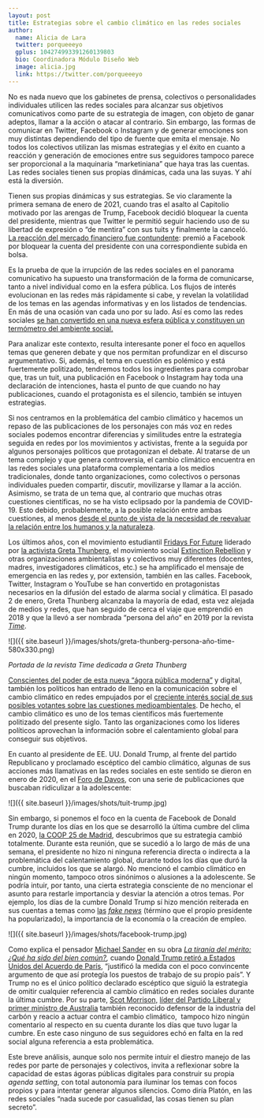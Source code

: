 ```yaml
---
layout: post
title: Estrategias sobre el cambio climático en las redes sociales
author:
  name: Alicia de Lara
  twitter: porqueeeyo
  gplus: 104274993391260139803 
  bio: Coordinadora Módulo Diseño Web
  image: alicia.jpg
  link: https://twitter.com/porqueeeyo
---
```

No es nada nuevo que los gabinetes de prensa, colectivos o personalidades individuales utilicen las redes sociales para alcanzar sus objetivos comunicativos como parte de su estrategia de imagen, con objeto de ganar adeptos, llamar a la acción o atacar al contrario. Sin embargo, las formas de comunicar en Twitter, Facebook o Instagram y de generar emociones son muy distintas dependiendo del tipo de fuente que emita el mensaje. No todos los colectivos utilizan las mismas estrategias y el éxito en cuanto a reacción y generación de emociones entre sus seguidores tampoco parece ser proporcional a la maquinaria “marketiniana” que haya tras las cuentas. Las redes sociales tienen sus propias dinámicas, cada una las suyas. Y ahí está la diversión.

Tienen sus propias dinámicas y sus estrategias. Se vio claramente la primera semana de enero de 2021, cuando tras el asalto al Capitolio motivado por las arengas de Trump, Facebook decidió bloquear la cuenta del presidente, mientras que Twitter le permitió seguir haciendo uso de su libertad de expresión o “de mentira” con sus tuits y finalmente la canceló. [La reacción del mercado financiero fue contundente](https://play.cadenaser.com/audio/2021010875749694/): premió a Facebook por bloquear la cuenta del presidente con una correspondiente subida en bolsa.

Es la prueba de que la irrupción de las redes sociales en el panorama comunicativo ha supuesto una transformación de la forma de comunicarse, tanto a nivel individual como en la esfera pública. Los flujos de interés evolucionan en las redes más rápidamente si cabe, y revelan la volatilidad de los temas en las agendas informativas y en los listados de tendencias. En más de una ocasión van cada uno por su lado. Así es como las redes sociales [se han convertido en una nueva esfera pública y constituyen un termómetro del ambiente social.](http://repositori.uji.es/xmlui/handle/10234/152487)

Para analizar este contexto, resulta interesante poner el foco en aquellos temas que generen debate y que nos permitan profundizar en el discurso argumentativo. Si, además, el tema en cuestión es polémico y está fuertemente politizado, tendremos todos los ingredientes para comprobar que, tras un tuit, una publicación en Facebook o Instagram hay toda una declaración de intenciones, hasta el punto de que cuando no hay publicaciones, cuando el protagonista es el silencio, también se intuyen estrategias.

Si nos centramos en la problemática del cambio climático y hacemos un repaso de las publicaciones de los personajes con más voz en redes sociales podemos encontrar diferencias y similitudes entre la estrategia seguida en redes por los movimientos y activistas, frente a la seguida por algunos personajes políticos que protagonizan el debate. Al tratarse de un tema complejo y que genera controversia, el cambio climático encuentra en las redes sociales una plataforma complementaria a los medios tradicionales, donde tanto organizaciones, como colectivos o personas individuales pueden compartir, discutir, movilizarse y llamar a la acción. Asimismo, se trata de un tema que, al contrario que muchas otras cuestiones científicas, no se ha visto eclipsado por la pandemia de COVID-19. Esto debido, probablemente, a la posible relación entre ambas cuestiones, al menos [desde el punto de vista de la necesidad de reevaluar la relación entre los humanos y la naturaleza](https://www.eldiario.es/sociedad/onu-certifica-agresiones-ambientales-detras-cambio-climatico-causan-pandemias-covid-19_1_6371325.html).

Los últimos años, con el movimiento estudiantil [Fridays For Future](https://fridaysforfuture.org/) liderado por [la activista Greta Thunberg](https://www.instagram.com/gretathunberg/), el movimiento social [Extinction Rebellion](http://www.extinctionrebellion.es/portal/) y otras organizaciones ambientalistas y colectivos muy diferentes (docentes, madres, investigadores climáticos, etc.) se ha amplificado el mensaje de emergencia en las redes y, por extensión, también en las calles. Facebook, Twitter, Instagram o YouTube se han convertido en protagonistas necesarios en la difusión del estado de alarma social y climática. El pasado 2 de enero, Greta Thunberg alcanzaba la mayoría de edad, esta vez alejada de medios y redes, que han seguido de cerca el viaje que emprendió en 2018 y que la llevó a ser nombrada “persona del año” en 2019 por la revista *[Time](https://time.com/)*.

![]({{ site.baseurl }}/images/shots/greta-thunberg-persona-año-time-580x330.png)

*Portada de la revista Time dedicada a Greta Thunberg*

[Conscientes del poder de esta nueva “ágora pública moderna”](https://revistas.uca.es/index.php/pragma/article/view/4811) y digital, también los políticos han entrado de lleno en la comunicación sobre el cambio climático en redes empujados por el [creciente interés social de sus posibles votantes sobre las cuestiones medioambientales](https://revistas.ucm.es/index.php/ESMP/article/download/68175/4564456554546/). De hecho, el cambio climático es uno de los temas científicos más fuertemente politizado del presente siglo. Tanto las organizaciones como los líderes políticos aprovechan la información sobre el calentamiento global para conseguir sus objetivos.

En cuanto al presidente de EE. UU. Donald Trump, al frente del partido Republicano y proclamado escéptico del cambio climático, algunas de sus acciones más llamativas en las redes sociales en este sentido se dieron en enero de 2020, en el [Foro de Davos](https://www.gutierrez-rubi.es/newsite/wp-content/uploads/2019/01/Davos_Informe-2019.pdf), con una serie de publicaciones que buscaban ridiculizar a la adolescente:

![]({{ site.baseurl }}/images/shots/tuit-trump.jpg)

Sin embargo, si ponemos el foco en la cuenta de Facebook de Donald Trump durante los días en los que se desarrolló la última cumbre del clima en 2020, [la COOP 25 de Madrid](https://www.ifema.es/cop25), descubrimos que su estrategia cambió totalmente. Durante esta reunión, que se sucedió a lo largo de más de una semana, el presidente no hizo ni ninguna referencia directa o indirecta a la problemática del calentamiento global, durante todos los días que duró la cumbre, incluidos los que se alargó. No mencionó el cambio climático en ningún momento, tampoco otros sinónimos o alusiones a la adolescente. Se podría intuir, por tanto, una cierta estrategia consciente de no mencionar el asunto para restarle importancia y desviar la atención a otros temas. Por ejemplo, los días de la cumbre Donald Trump sí hizo mención reiterada en sus cuentas a temas como [las](https://mip.umh.es/blog/2017/02/27/todos-a-por-las-fake-news/) *[fake news](https://mip.umh.es/blog/2017/02/27/todos-a-por-las-fake-news/)* (término que el propio presidente ha popularizado), la importancia de la economía o la creación de empleo.

![]({{ site.baseurl }}/images/shots/facebook-trump.jpg)

Como explica el pensador [Michael Sander](https://es.wikipedia.org/wiki/Michael_Sandel) en su obra *[La tiranía del mérito: ¿Qué ha sido del bien común?](https://books.google.es/books?id=LHntDwAAQBAJ&pg=PT35&lpg=PT35&dq=%22acuerdo+de+paris%22+Michael+Sander+justific%C3%B3+la+medida+con+el+poco+convincente+argumento+de+que+as%C3%AD+proteg%C3%ADa+los+puestos+de+trabajo+de+su+propio+pa%C3%ADs&source=bl&ots=izxTfeeOle&sig=ACfU3U03r8c0bYzELMbEdTPtFQP-VG-lIg&hl=es-419&sa=X&ved=2ahUKEwixvIOXx4zuAhWbiVwKHVcJC0oQ6AEwAHoECAgQAg#v=onepage&q=%22acuerdo%20de%20paris%22%20Michael%20Sander%20justific%C3%B3%20la%20medida%20con%20el%20poco%20convincente%20argumento%20de%20que%20as%C3%AD%20proteg%C3%ADa%20los%20puestos%20de%20trabajo%20de%20su%20propio%20pa%C3%ADs&f=false),* cuando [Donald Trump retiró a Estados Unidos del Acuerdo de París](https://www.lavanguardia.com/vida/junior-report/20191205/472044732126/donald-trump-se-retira-acuerdo-paris.html), “justificó la medida con el poco convincente argumento de que así protegía los puestos de trabajo de su propio país”. Y Trump no es el único político declarado escéptico que siguió la estrategia de omitir cualquier referencia al cambio climático en redes sociales durante la última cumbre. Por su parte, [Scot Morrison,](https://www.facebook.com/scottmorrison4cook/) [líder del Partido Liberal y primer ministro de Australia](https://www.facebook.com/scottmorrison4cook/) también reconocido defensor de la industria del carbón y reacio a actuar contra el cambio climático,  tampoco hizo ningún comentario al respecto en su cuenta durante los días que tuvo lugar la cumbre. En este caso ninguno de sus seguidores echó en falta en la red social alguna referencia a esta problemática.

Este breve análisis, aunque solo nos permite intuir el diestro manejo de las redes por parte de personajes y colectivos, invita a reflexionar sobre la capacidad de estas ágoras públicas digitales para construir su propia *agenda* *setting*, con total autonomía para iluminar los temas con focos propios y para intentar generar algunos silencios. Como diría Platón, en las redes sociales “nada sucede por casualidad, las cosas tienen su plan secreto”.
